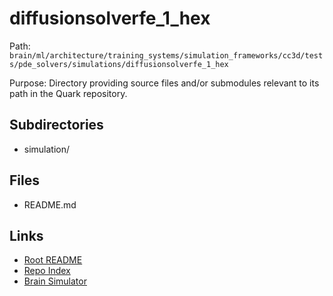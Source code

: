 # diffusionsolverfe_1_hex

Path: `brain/ml/architecture/training_systems/simulation_frameworks/cc3d/tests/pde_solvers/simulations/diffusionsolverfe_1_hex`

Purpose: Directory providing source files and/or submodules relevant to its path in the Quark repository.

## Subdirectories
- simulation/

## Files
- README.md

## Links
- [Root README](../../../../../../../../../README.md)
- [Repo Index](../../../../../../../../../repo_index.json)
- [Brain Simulator](../../../../../../../../../brain/architecture/brain_simulator.py)
